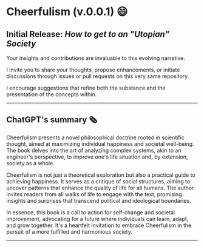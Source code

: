 # Cheerfulism (v.0.0.1) 😄 

## Initial Release: _How to get to an "Utopian" Society_

Your insights and contributions are invaluable to this evolving narrative.

I invite you to share your thoughts, propose enhancements, or initiate discussions through issues or pull requests on this very same repository.

I encourage suggestions that refine both the substance and the presentation of the concepts within.

---

## ChatGPT's summary 🗞️

Cheerfulism presents a novel philosophical doctrine rooted in scientific thought, aimed at maximizing individual happiness and societal well-being. The book delves into the art of analyzing complex systems, akin to an engineer's perspective, to improve one's life situation and, by extension, society as a whole.

Cheerfulism is not just a theoretical exploration but also a practical guide to achieving happiness. It serves as a critique of social structures, aiming to uncover patterns that enhance the quality of life for all humans. The author invites readers from all walks of life to engage with the text, promising insights and surprises that transcend political and ideological boundaries.

In essence, this book is a call to action for self-change and societal improvement, advocating for a future where individuals can learn, adapt, and grow together. It's a heartfelt invitation to embrace Cheerfulism in the pursuit of a more fulfilled and harmonious society.

---